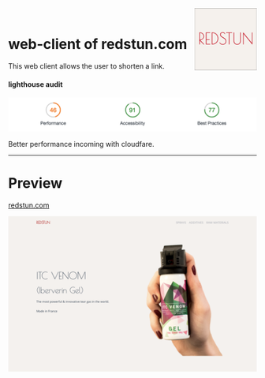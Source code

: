 <img src="./illustrations/redstun-pp-fb.png" alt="logo-redstun-com" width="25%" align="right" />

<br />

# web-client of redstun.com

This web client allows the user to shorten a link.

#### lighthouse audit
![lighthouse-performance](./illustrations/performance.png)

Better performance incoming with cloudfare.

<hr />

# Preview

<a href="https://redstun.com">redstun.com</a>

![illustration](./illustrations/preview-redstun.png)
